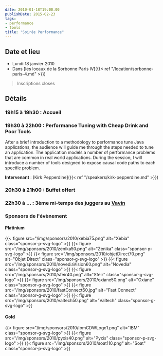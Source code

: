 ```yaml
--- 
date: 2010-01-18T19:00:00
publishDate: 2015-02-23
tags:
- performance
- tools
title: "Soirée Performance"
---
```


## Date et lieu

* Lundi 18 janvier 2010
* Dans [les locaux de la Sorbonne Paris IV]({{< ref "/location/sorbonne-paris-4.md" >}})

> Inscriptions closes

## Détails

### 19h15 à 19h30 : Accueil

### 19h30 à 22h00 : Performance Tuning with Cheap Drink and Poor Tools

After a brief introduction to a methodology to performance tune Java applications, the audience will guide me through the steps needed to tune an application. The application models a number of performance problems that are common in real world applications. During the session, I will introduce a number of tools designed to expose causal code paths to each specific problem.

**Intervenant** : [Kirk Pepperdine]({{< ref "/speakers/kirk-pepperdine.md" >}}) 

### 20h30 à 21h00 : Buffet offert

### 22h30 à  ... : 3ème mi-temps des juggers au [Vavin](https://www.google.com/maps/dir//48.84398,2.330533/@48.8439685,2.2603067,12z)

### Sponsors de l'évènement

#### Platinium

{{< figure src="/img/sponsors/2010/xebia75.png" alt="Xebia" class="sponsor-p-svg-logo" >}}
{{< figure src="/img/sponsors/2010/zenika50.png" alt="Zenika" class="sponsor-p-svg-logo" >}}
{{< figure src="/img/sponsors/2010/objetDirect70.png" alt="Objet Direct" class="sponsor-g-svg-logo" >}}
{{< figure src="/img/sponsors/2010/novediaVision60.png" alt="Novedia" class="sponsor-g-svg-logo" >}}
{{< figure src="/img/sponsors/2010/sfeir40.png" alt="Sfeir" class="sponsor-g-svg-logo" >}}
{{< figure src="/img/sponsors/2010/oxiane50.png" alt="Oxiane" class="sponsor-g-svg-logo" >}}
{{< figure src="/img/sponsors/2010/fastConnect60.jpg" alt="Fast Connect" class="sponsor-g-svg-logo" >}}
{{< figure src="/img/sponsors/2010/valtech50.png" alt="Valtech" class="sponsor-g-svg-logo" >}}

#### Gold

{{< figure src="/img/sponsors/2010/ibmCDWLogo1.png" alt="IBM" class="sponsor-g-svg-logo" >}}
{{< figure src="/img/sponsors/2010/pyxis40.png" alt="Pyxis" class="sponsor-p-svg-logo" >}}
{{< figure src="/img/sponsors/2010/soat110.png" alt="Soat" class="sponsor-p-svg-logo" >}}
